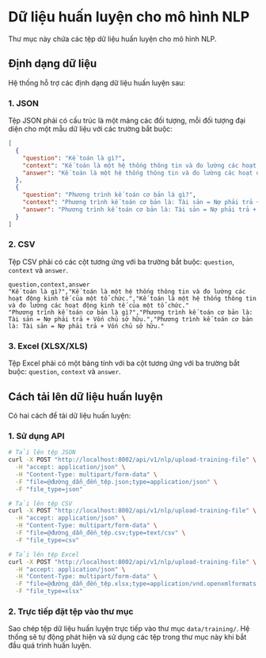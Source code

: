 # Dữ liệu huấn luyện cho mô hình NLP

Thư mục này chứa các tệp dữ liệu huấn luyện cho mô hình NLP.

## Định dạng dữ liệu

Hệ thống hỗ trợ các định dạng dữ liệu huấn luyện sau:

### 1. JSON

Tệp JSON phải có cấu trúc là một mảng các đối tượng, mỗi đối tượng đại diện cho một mẫu dữ liệu với các trường bắt buộc:

```json
[
  {
    "question": "Kế toán là gì?",
    "context": "Kế toán là một hệ thống thông tin và đo lường các hoạt động kinh tế của một tổ chức.",
    "answer": "Kế toán là một hệ thống thông tin và đo lường các hoạt động kinh tế của một tổ chức."
  },
  {
    "question": "Phương trình kế toán cơ bản là gì?",
    "context": "Phương trình kế toán cơ bản là: Tài sản = Nợ phải trả + Vốn chủ sở hữu.",
    "answer": "Phương trình kế toán cơ bản là: Tài sản = Nợ phải trả + Vốn chủ sở hữu."
  }
]
```

### 2. CSV

Tệp CSV phải có các cột tương ứng với ba trường bắt buộc: `question`, `context` và `answer`.

```
question,context,answer
"Kế toán là gì?","Kế toán là một hệ thống thông tin và đo lường các hoạt động kinh tế của một tổ chức.","Kế toán là một hệ thống thông tin và đo lường các hoạt động kinh tế của một tổ chức."
"Phương trình kế toán cơ bản là gì?","Phương trình kế toán cơ bản là: Tài sản = Nợ phải trả + Vốn chủ sở hữu.","Phương trình kế toán cơ bản là: Tài sản = Nợ phải trả + Vốn chủ sở hữu."
```

### 3. Excel (XLSX/XLS)

Tệp Excel phải có một bảng tính với ba cột tương ứng với ba trường bắt buộc: `question`, `context` và `answer`.

## Cách tải lên dữ liệu huấn luyện

Có hai cách để tải dữ liệu huấn luyện:

### 1. Sử dụng API

```bash
# Tải lên tệp JSON
curl -X POST "http://localhost:8002/api/v1/nlp/upload-training-file" \
  -H "accept: application/json" \
  -H "Content-Type: multipart/form-data" \
  -F "file=@đường_dẫn_đến_tệp.json;type=application/json" \
  -F "file_type=json"

# Tải lên tệp CSV
curl -X POST "http://localhost:8002/api/v1/nlp/upload-training-file" \
  -H "accept: application/json" \
  -H "Content-Type: multipart/form-data" \
  -F "file=@đường_dẫn_đến_tệp.csv;type=text/csv" \
  -F "file_type=csv"

# Tải lên tệp Excel
curl -X POST "http://localhost:8002/api/v1/nlp/upload-training-file" \
  -H "accept: application/json" \
  -H "Content-Type: multipart/form-data" \
  -F "file=@đường_dẫn_đến_tệp.xlsx;type=application/vnd.openxmlformats-officedocument.spreadsheetml.sheet" \
  -F "file_type=xlsx"
```

### 2. Trực tiếp đặt tệp vào thư mục

Sao chép tệp dữ liệu huấn luyện trực tiếp vào thư mục `data/training/`. Hệ thống sẽ tự động phát hiện và sử dụng các tệp trong thư mục này khi bắt đầu quá trình huấn luyện. 